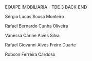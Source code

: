 EQUIPE IMOBILIARIA - TDE 3 BACK-END

Sérgio Lucas Sousa Monteiro

Rafael Bernardo Cunha Oliveira

Vanessa Carine Alves Silva

Rafael Giovanni Alves Freire Duarte

Robson Ferreira Cardoso
